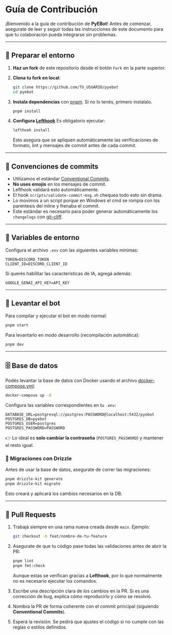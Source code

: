 # Guía de Contribución

¡Bienvenido a la guía de contribución de **PyEBot**!
Antes de comenzar, asegurate de leer y seguir todas las instrucciones de este documento para que tu colaboración pueda integrarse sin problemas.

---

## 🚀 Preparar el entorno

1. **Haz un fork** de este repositorio desde el botón `Fork` en la parte superior.

2. **Clona tu fork en local**:

   ```bash
   git clone https://github.com/TU_USUARIO/pyebot
   cd pyebot
   ```

3. **Instala dependencias** con [pnpm](https://pnpm.io). Si no lo tenés, primero instalalo.

   ```bash
   pnpm install
   ```

4. **Configura [Lefthook](https://github.com/evilmartians/lefthook)**
   Es obligatorio ejecutar:

   ```bash
   lefthook install
   ```

   Esto asegura que se apliquen automáticamente las verificaciones de formato, lint y mensajes de commit antes de cada *commit*.

---

## 📝 Convenciones de commits

* Utilizamos el estándar [Conventional Commits](https://www.conventionalcommits.org/en/v1.0.0/).
* **No uses emojis** en los mensajes de commit.
* Lefthook validará esto automáticamente.
* El hook `scripts/validate-commit-msg.sh` chequea todo esto sin drama.
* Lo movimos a un script porque en Windows el cmd se rompia con los parentesis del inline y frenaba el commit.
* Este estándar es necesario para poder generar automáticamente los `changelogs` con [git-cliff](https://git-cliff.org).

---

## 🔑 Variables de entorno

Configura el archivo `.env` con las siguientes variables mínimas:

```env
TOKEN=DISCORD_TOKEN
CLIENT_ID=DISCORD_CLIENT_ID
```

Si querés habilitar las características de IA, agregá además:

```env
GOOGLE_GENAI_API_KEY=API_KEY
```

---

## 🤖 Levantar el bot

Para compilar y ejecutar el bot en modo normal:

```bash
pnpm start
```

Para levantarlo en modo desarrollo (recompilación automática):

```bash
pnpm dev
```

---

## 🗄️ Base de datos

Podés levantar la base de datos con Docker usando el archivo [docker-compose.yml](./docker-compose.yml):

```bash
docker-compose up -d
```

Configura las variables correspondientes en tu `.env`:

```env
DATABASE_URL=postgresql://postgres:PASSWORD@localhost:5432/pyebot
POSTGRES_DB=pyebot
POSTGRES_USER=postgres
POSTGRES_PASSWORD=PASSWORD
```

👉 Lo ideal es **solo cambiar la contraseña** (`POSTGRES_PASSWORD`) y mantener el resto igual.

### 📌 Migraciones con Drizzle

Antes de usar la base de datos, asegurate de correr las migraciones:

```bash
pnpm drizzle-kit generate
pnpm drizzle-kit migrate
```

Esto creará y aplicará los cambios necesarios en la DB.

---

## 🔀 Pull Requests

1. Trabajá siempre en una rama nueva creada desde `main`.
   Ejemplo:

   ```bash
   git checkout -b feat/nombre-de-tu-feature
   ```

2. Asegurate de que tu código pase todas las validaciones antes de abrir la PR:

   ```bash
   pnpm lint
   pnpm fmt:check
   ```

   Aunque estas se verifican gracias a **Lefthook**, por lo que normalmente no es necesario ejecutar los comandos.

3. Escribe una descripción clara de los cambios en la PR. Si es una corrección de bug, explica cómo reproducirlo y cómo se resolvió.

4. Nombra la PR de forma coherente con el commit principal (siguiendo **Conventional Commits**).

5. Esperá la revisión. Se pedirá que ajustes el código si no cumple con las reglas o estilos definidos.
